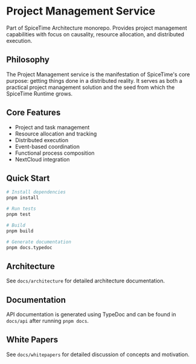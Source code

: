 # Project Management Service

Part of SpiceTime Architecture monorepo. Provides project management capabilities with focus on causality, resource allocation, and distributed execution.

## Philosophy

The Project Management service is the manifestation of SpiceTime's core purpose: getting things done in a distributed reality. It serves as both a practical project management solution and the seed from which the SpiceTime Runtime grows.

## Core Features

- Project and task management
- Resource allocation and tracking
- Distributed execution
- Event-based coordination
- Functional process composition
- NextCloud integration

## Quick Start

```bash
# Install dependencies
pnpm install

# Run tests
pnpm test

# Build
pnpm build

# Generate documentation
pnpm docs.typedoc
```

## Architecture

See `docs/architecture` for detailed architecture documentation.

## Documentation

API documentation is generated using TypeDoc and can be found in `docs/api` after running `pnpm docs`.

## White Papers

See `docs/whitepapers` for detailed discussion of concepts and motivation.
